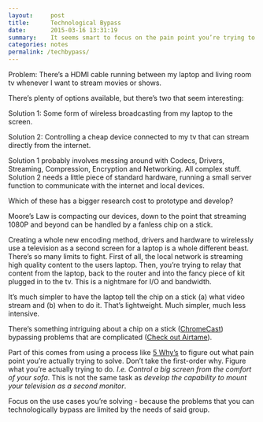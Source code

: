 ```yaml
---
layout:     post
title:      Technological Bypass
date:       2015-03-16 13:31:19
summary:    It seems smart to focus on the pain point you’re trying to solve, rather than the first-order technological problem at hand.
categories: notes
permalink: /techbypass/
---
```


Problem: There’s a HDMI cable running between my laptop and living room tv whenever I want to stream movies or shows.

There’s plenty of options available, but there’s two that seem interesting:

Solution 1: Some form of wireless broadcasting from my laptop to the screen.

Solution 2: Controlling a cheap device connected to my tv that can stream directly from the internet.

Solution 1 probably involves messing around with Codecs, Drivers, Streaming, Compression, Encryption and Networking. All complex stuff. Solution 2 needs a little piece of standard hardware, running a small server function to communicate with the internet and local devices.

Which of these has a bigger research cost to prototype and develop? 

Moore’s Law is compacting our devices, down to the point that streaming 1080P and beyond can be handled by a fanless chip on a stick.

Creating a whole new encoding method, drivers and hardware to wirelessly use a television as a second screen for a laptop is a whole different beast. There’s so many limits to fight. First of all, the local network is streaming high quality content to the users laptop. Then, you’re trying to relay that content from the laptop, back to the router and into the fancy piece of kit plugged in to the tv. This is a nightmare for I/O and bandwidth.

It’s much simpler to have the laptop tell the chip on a stick (a) what video stream and (b) when to do it. That’s lightweight. Much simpler, much less intensive.

There’s something intriguing about a chip on a stick ([ChromeCast](https://www.google.co.uk/chrome/devices/chromecast/)) bypassing problems that are complicated ([Check out Airtame](https://airtame.com/)).

Part of this comes from using a process like [5 Why’s](http://en.wikipedia.org/wiki/5_Whys) to figure out what pain point you’re actually trying to solve. Don’t take the first-order why. Figure what you’re actually trying to do. *I.e. Control a big screen from the comfort of your sofa*. This is not the same task as *develop the capability to mount your television as a second monitor*.

Focus on the use cases you’re solving - because the problems that you can technologically bypass are limited by the needs of said group.